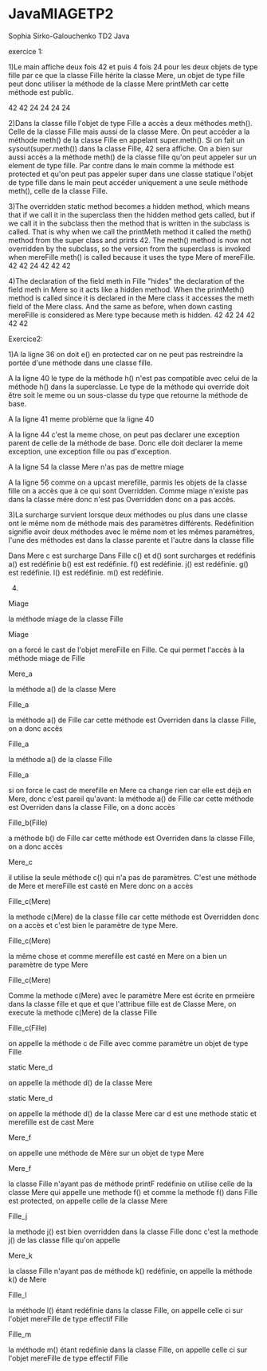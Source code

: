 # JavaMIAGETP2

Sophia Sirko-Galouchenko TD2 Java 

exercice 1:

1)Le main affiche deux fois 42 et puis 4 fois 24 pour les deux objets de type fille par ce que la classe Fille hérite la classe Mere, un objet de type fille peut donc utiliser la méthode de la classe Mere printMeth car cette méthode est public. 

42
42
24
24
24
24

2)Dans la classe fille l'objet de type Fille a accès a deux méthodes meth(). Celle de la classe Fille mais aussi de la classe Mere. On peut accéder a la méthode meth() de la classe Fille en appelant super.meth(). Si on fait un sysout(super.meth()) dans la classe Fille, 42 sera affiche. On a bien sur aussi accès a la méthode meth() de la classe fille qu'on peut appeler sur un element de type fille. Par contre dans le main comme la méthode est protected et qu'on peut pas appeler super dans une classe statique l'objet de type fille dans le main peut accéder uniquement a une seule méthode meth(), celle de la classe Fille.



3)The overridden static method becomes a hidden method, which means that if we call it in the superclass then the hidden method gets called, but if we call it in the subclass then the method that is written in the subclass is called. That is why when we call the printMeth method it called the meth() method from the super class and prints 42. The meth() method is now not overridden by the subclass, so the version from the superclass is invoked when mereFille meth() is called because it uses the type Mere of mereFille. 
42
42
24
42
42
42 

4)The declaration of the field meth in Fille "hides" the declaration of the field meth in Mere so it acts like a hidden method. When the printMeth() method is called since it is declared in the Mere class it accesses the meth field of the Mere class. And the same as before, when down casting mereFille is considered as Mere type because meth is hidden. 
42
42
24
42
42
42

Exercice2: 

1)A la ligne 36 on doit e() en protected car on ne peut pas restreindre la portée d'une méthode dans une classe fille.

A la ligne 40 le type de la méthode h() n'est pas compatible avec celui de la méthode h() dans la superclasse. Le type de la méthode qui override doit être soit le meme ou un sous-classe du type que retourne la méthode de base.

A la ligne 41 meme problème que la ligne 40

A la ligne 44 c'est la meme chose, on peut pas declarer une exception parent de celle de la méthode de base. Donc elle doit declarer la meme exception, une exception fille ou pas d'exception. 

A la ligne 54 la classe Mere n'as pas de mettre miage

A la ligne 56 comme on a upcast merefille, parmis les objets de la classe fille on a accès que à ce qui sont Overridden. Comme miage n'existe pas dans la classe mére donc n'est pas Overridden donc on a pas accès.

3)La surcharge survient lorsque deux méthodes ou plus dans une classe ont le même nom de méthode mais des paramètres différents. 
Redéfinition signifie avoir deux méthodes avec le même nom et les mêmes paramètres, l'une des méthodes est dans la classe parente et l'autre dans la classe fille

Dans Mere c est surcharge 
Dans Fille  c() et d() sont surcharges et redéfinis 
 a() est redéfinie b() est est redéfinie. f() est redéfinie. j() est redéfinie. g() est redéfinie. l() est redéfinie. m() est redéfinie.

4)
Miage 

la méthode miage de la classe Fille

Miage 

on a forcé le cast de l'objet mereFille en Fille. Ce qui permet l'accès à la méthode miage de Fille

Mere_a 

la méthode a() de la classe Mere

Fille_a 

la méthode a() de Fille car cette méthode est Overriden dans la classe Fille, on a donc accès

Fille_a  

la méthode a() de la classe Fille

Fille_a 

si on force le cast de merefille en Mere ca change rien car elle est déjà en Mere, donc c'est pareil qu'avant: la méthode a() de Fille car cette méthode est Overriden dans la classe Fille, on a donc accès

Fille_b(Fille) 

a méthode b() de Fille car cette méthode est Overriden dans la classe Fille, on a donc accès

Mere_c

il utilise la seule méthode c() qui n'a pas de paramètres. C'est une méthode de Mere et mereFille est casté en Mere donc on a accès

Fille_c(Mere) 

la methode c(Mere) de la classe fille car cette méthode est Overridden donc on a accès et c'est bien le paramètre de type Mere.

Fille_c(Mere) 

la même chose et comme merefille est casté en Mere on a bien un paramètre de type Mere 

Fille_c(Mere)

Comme la methode c(Mere) avec le paramètre Mere est écrite en prmeière dans la classe fille et que et que l'attribue fille est de Classe Mere, on execute la methode c(Mere) de la classe Fille

Fille_c(Fille)

on appelle la méthode c de Fille avec comme paramètre un objet de type Fille

static Mere_d 

on appelle la méthode d() de la classe Mere

static Mere_d  

on appelle la méthode d() de la classe Mere car d est une methode static et merefille est de cast Mere

Mere_f  

on appelle une méthode de Mère sur un objet de type Mere

Mere_f 

la classe Fille n'ayant pas de méthode printF redéfinie on utilise celle de la classe Mere qui appelle une methode f() et comme la methode f() dans Fille est protected, on appelle celle de la classe Mere
 
Fille_j 

la methode j() est bien overridden dans la classe Fille donc c'est la methode j() de las classe fille qu'on appelle

Mere_k  

la classe Fille n'ayant pas de méthode k() redéfinie, on appelle la méthode k() de Mere

Fille_l 

la méthode l() étant redéfinie dans la classe Fille, on appelle celle ci sur l'objet mereFille de type effectif Fille

Fille_m 

la méthode m() étant redéfinie dans la classe Fille, on appelle celle ci sur l'objet mereFille de type effectif Fille





